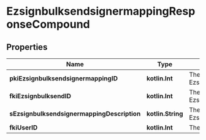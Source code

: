 
# EzsignbulksendsignermappingResponseCompound

## Properties
| Name | Type | Description | Notes |
| ------------ | ------------- | ------------- | ------------- |
| **pkiEzsignbulksendsignermappingID** | **kotlin.Int** | The unique ID of the Ezsignbulksendsignermapping |  |
| **fkiEzsignbulksendID** | **kotlin.Int** | The unique ID of the Ezsignbulksend |  |
| **sEzsignbulksendsignermappingDescription** | **kotlin.String** | The description of the Ezsignbulksendsignermapping |  |
| **fkiUserID** | **kotlin.Int** | The unique ID of the User |  [optional] |



